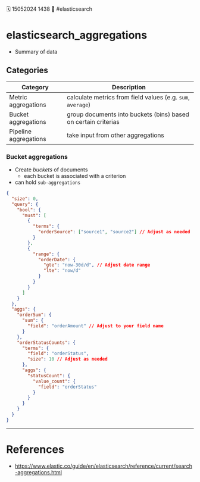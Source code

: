 🗓️ 15052024 1438
📎 #elasticsearch

# elasticsearch_aggregations

- Summary of data

## Categories

| Category              | Description                                                    |
| --------------------- | -------------------------------------------------------------- |
| Metric aggregations   | calculate metrics from field values (e.g. `sum`, `average`)    |
| Bucket aggregations   | group documents into buckets (bins) based on certain criterias |
| Pipeline aggregations | take input from other aggregations                             |

### Bucket aggregations

- Create _buckets_ of documents
  - each bucket is associated with a criterion
- can hold `sub-aggregations`

```json
{
  "size": 0,
  "query": {
    "bool": {
      "must": [
        {
          "terms": {
            "orderSource": ["source1", "source2"] // Adjust as needed
          }
        },
        {
          "range": {
            "orderDate": {
              "gte": "now-30d/d", // Adjust date range
              "lte": "now/d"
            }
          }
        }
      ]
    }
  },
  "aggs": {
    "orderSum": {
      "sum": {
        "field": "orderAmount" // Adjust to your field name
      }
    },
    "orderStatusCounts": {
      "terms": {
        "field": "orderStatus",
        "size": 10 // Adjust as needed
      },
      "aggs": {
        "statusCount": {
          "value_count": {
            "field": "orderStatus"
          }
        }
      }
    }
  }
}
```

---

# References

- https://www.elastic.co/guide/en/elasticsearch/reference/current/search-aggregations.html
